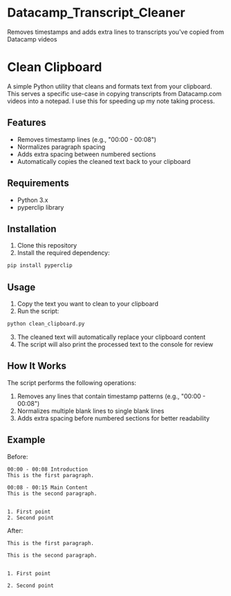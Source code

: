 # Datacamp_Transcript_Cleaner
Removes timestamps and adds extra lines to transcripts you've copied from Datacamp videos

# Clean Clipboard

A simple Python utility that cleans and formats text from your clipboard.
This serves a specific use-case in copying transcripts from Datacamp.com videos into a notepad. 
I use this for speeding up my note taking process. 

## Features

- Removes timestamp lines (e.g., "00:00 - 00:08")
- Normalizes paragraph spacing
- Adds extra spacing between numbered sections
- Automatically copies the cleaned text back to your clipboard

## Requirements

- Python 3.x
- pyperclip library

## Installation

1. Clone this repository
2. Install the required dependency:
```bash
pip install pyperclip
```

## Usage

1. Copy the text you want to clean to your clipboard
2. Run the script:
```bash
python clean_clipboard.py
```
3. The cleaned text will automatically replace your clipboard content
4. The script will also print the processed text to the console for review

## How It Works

The script performs the following operations:
1. Removes any lines that contain timestamp patterns (e.g., "00:00 - 00:08")
2. Normalizes multiple blank lines to single blank lines
3. Adds extra spacing before numbered sections for better readability

## Example

Before:
```
00:00 - 00:08 Introduction
This is the first paragraph.

00:08 - 00:15 Main Content
This is the second paragraph.


1. First point
2. Second point
```

After:
```
This is the first paragraph.

This is the second paragraph.


1. First point

2. Second point
```
